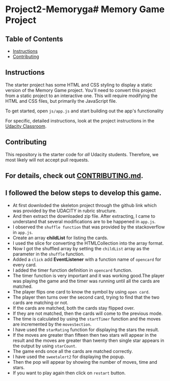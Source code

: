 # Project2-Memoryga# Memory Game Project

## Table of Contents

-   [Instructions](#instructions)
-   [Contributing](#contributing)

## Instructions

The starter project has some HTML and CSS styling to display a static version of the Memory Game project. You'll need to convert this project from a static project to an interactive one. This will require modifying the HTML and CSS files, but primarily the JavaScript file.

To get started, open `js/app.js` and start building out the app's functionality

For specific, detailed instructions, look at the project instructions in the [Udacity Classroom](https://classroom.udacity.com/me).

## Contributing

This repository is the starter code for _all_ Udacity students. Therefore, we most likely will not accept pull requests.

## For details, check out [CONTRIBUTING.md](CONTRIBUTING.md).

## I followed the below steps to develop this game.

-   At first downloded the skeleton project through the github link which was provided by the UDACITY
     in rubric structure.
-   And then extract the downloaded zip file. After extracting, I came to understand that several modifications are to be happened in `app.js`.
-   I  observed the `shuffle function` that was provided by the stackoverflow in `app.js`.
-   Create an array **childList** for listing the cards.
-   I used the slice for converting the HTMLCollection into the array format.
-   Now I got the shuffled array by setting the  `childList` array as the parameter in the `shuffle` function.
-   Added a `click` add **EventListener** with a function name of `opencard` for every card.
-   I added the timer function definition in `opencard` function.
-   The timer function is very important and it was working good.The player was playing the game and the timer was running until all the cards are matched.
-   The player flips one card to know the symbol by using `open card`.
-   The player then turns over the second card, trying to find that the two cards are matching or not.
-   If the cards are matched, both the cards stay flipped over.
-   If they are not matched, then the cards will come to the previous mode.
-   The time is calculated by using the `startTimer` function and the moves are incremented by the `movesSection`.
-   I have used the `starRating` function for displaying the stars the result.
-   If the moves are greater than fifteen then two stars will appear in the result and the moves are greater than twenty then single star appears in the output by using `starCount`.
-   The game ends once all the cards are matched correctly.
-   I have used the `sweetalert2` for displaying the popup.
-   Then the pop  will appear by showing the number of moves, time and stars.
-   If you want to play again then click on `restart` button.
